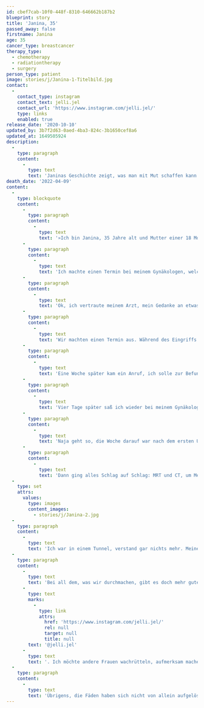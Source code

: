 ```yaml
---
id: cbef7cab-10f0-448f-8310-646662b187b2
blueprint: story
title: 'Janina, 35'
passed_away: false
firstname: Janina
age: 35
cancer_type: breastcancer
therapy_type:
  - chemotherapy
  - radiationtherapy
  - surgery
person_type: patient
image: stories/j/Janina-1-Titelbild.jpg
contact:
  -
    contact_type: instagram
    contact_text: jelli.jel
    contact_url: 'https://www.instagram.com/jelli.jel/'
    type: links
    enabled: true
release_date: '2020-10-10'
updated_by: 3b7f2d63-0aed-4ba3-824c-3b1650cef8a6
updated_at: 1649505924
description:
  -
    type: paragraph
    content:
      -
        type: text
        text: 'Janinas Geschichte zeigt, was man mit Mut schaffen kann. Auf ihrem Account erzählte sie von ihrer Erkrankung, zeigt Stärke und macht darauf aufmerksam, wie wichtig es ist, für sich einzustehen.'
death_date: '2022-04-09'
content:
  -
    type: blockquote
    content:
      -
        type: paragraph
        content:
          -
            type: text
            text: '»Ich bin Janina, 35 Jahre alt und Mutter einer 18 Monate alten Tochter. Im Februar tastete ich das erste Mal einen Knoten in der rechten Brust. Ich hab mich immer mal wieder abgetastet, nicht regelmäßig, aber ab und an. Brustkrebs war für mich so eine Krankheit ab 50 Jahren und daher ganz weit weg. Auf einmal war da aber diese Unsicherheit: Was ist das da?'
      -
        type: paragraph
        content:
          -
            type: text
            text: 'Ich machte einen Termin bei meinem Gynäkologen, welcher einen Ultraschall des Knotens machte. Entwarnung: Mikrokalk. Haben viele Frauen, nichts Bedenkliches. – Ich hakte nach. – ›Brustkrebs wächst über Jahre, Sie sind viel zu jung. 10 Jahre älter, dann würde ich das anders beurteilen. Wir gucken in drei Monaten, anders wird das im Brustzentrum auch nicht gemacht.‹'
      -
        type: paragraph
        content:
          -
            type: text
            text: 'Ok, ich vertraute meinem Arzt, mein Gedanke an etwas Böses war verschwunden. Drei Monate später: Wieder ein Ultraschall, mit gleichem Ergebnis. Der Knoten stört mich. Ich fühle immer wieder, ob es sich anders anfühlt. – ›Das ist kein Krebs, aber wenn es Sie so stört, dann schneiden wir den Knoten ambulant raus, im Krankenhaus machen die das nicht so gerne.‹'
      -
        type: paragraph
        content:
          -
            type: text
            text: 'Wir machten einen Termin aus. Während des Eingriffs machte ich noch Witze. Danach war ich etwas entsetzt über die Narbe: Sah etwas aus wie Spießbraten. Die Fäden sollten sich allein auflösen. Das Gewebe wurde eingeschickt, weil wir uns ja jetzt die Mühe mit dem Rausschneiden gemacht hatten. Für mich war die Sache erledigt, ich muss ja nicht mal zur Wundkontrolle …'
      -
        type: paragraph
        content:
          -
            type: text
            text: 'Eine Woche später kam ein Anruf, ich solle zur Befundbesprechung kommen, ein Wert sei auffällig, aber es fehlen noch weitere Ergebnisse. – Hä? Was ist denn jetzt los?'
      -
        type: paragraph
        content:
          -
            type: text
            text: 'Vier Tage später saß ich wieder bei meinem Gynäkologen, der mir etwas von ›DCIS‹ – einer Krebsvorstufe – erzählte. Eine Chemotherapie müsse ich aber nicht machen: ›Sie haben keinen Krebs! Davon sind Sie Lichtjahre entfernt!‹'
      -
        type: paragraph
        content:
          -
            type: text
            text: 'Naja geht so, die Woche darauf war nach dem ersten Ultraschall im Brustzentrum klar, dass in meiner Brust so einiges los war und der Lymphknoten auch nicht gut aussah. Die schwarzen Löcher auf dem Schall habe sogar ich als Laie gesehen.'
      -
        type: paragraph
        content:
          -
            type: text
            text: 'Dann ging alles Schlag auf Schlag: MRT und CT, um Metastasen auszuschließen, Leber-Sonografie, weil dort etwas Verdächtiges gesehen wurde, Skelet-Scan, fünf Biopsien… Am Ende des Tages hieß es: ›Sie haben Brustkrebs und leider Metastasen im Lymphknoten. Wir werden eine Chemotherapie machen, Ihre Brust entfernen und bestrahlen.‹ – Bäm, das volle Programm.'
  -
    type: set
    attrs:
      values:
        type: images
        content_images:
          - stories/j/Janina-2.jpg
  -
    type: paragraph
    content:
      -
        type: text
        text: 'Ich war in einem Tunnel, verstand gar nichts mehr. Meine Gedanken kreisten nur um unsere Tochter, meinen Freund immer an meiner Seite, funktionierte nur noch. ›Herr Dr., ich kann nicht sterben, meine Kleine braucht mich, ich will sie doch aufwachsen sehen.‹, der meist gesagte Satz während all der Untersuchungen und der präsenteste in meinem Kopf.'
  -
    type: paragraph
    content:
      -
        type: text
        text: 'Bei all dem, was wir durchmachen, gibt es doch mehr gute als schlechte Tage. Krebs zu haben und eine Chemotherapie durchzustehen ist kein Spaziergang, die Angst ist dein stetiger Begleiter, aber es ist trotzdem machbar. Ich möchte Mut machen. – Darüber erzähle ich auf meinem Account '
      -
        type: text
        marks:
          -
            type: link
            attrs:
              href: 'https://www.instagram.com/jelli.jel/'
              rel: null
              target: null
              title: null
        text: '@jelli.jel'
      -
        type: text
        text: '. Ich möchte andere Frauen wachrütteln, aufmerksam machen, dass es jede treffen kann – egal wie alt – und dass man sich nicht abwimmeln lassen sollte. Hört auf euer Gefühl.'
  -
    type: paragraph
    content:
      -
        type: text
        text: 'Übrigens, die Fäden haben sich nicht von allein aufgelöst.«'
---
```

